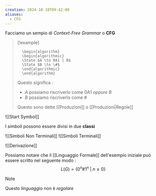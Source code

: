 ```yaml
---
creation: 2024-10-10T09:42:00
aliases:
  - CFG
---
```

Facciamo un sempio di *Context-Free Grammar* o **CFG**
>[!example] 
>```pseudo
>	\begin{algorithm}
>	\begin{algorithmic}
>	\State $A \to 0A1 | B$
>	\State $B \to \#$
>	\end{algorithmic}
>	\end{algorithm}
>```
>Questo significa : 
>+ $A$ possiamo riscriverlo come $0A1$ *oppure* $B$
>+ $B$ possiamo riscriverlo come $\#$
>
>Questo sono dette [[Produzioni]] o [[Produzioni|Regole]]
>

![[Start Symbol]]

I *simboli* possono essere divisi in due **classi**

![[Simboli Non Terminali]]
![[Simboli Terminali]]

![[Derivazione]]

Possiamo notare che il [[Linguaggio Formale]] dell'esempio iniziale può essere scritto nel seguente modo : 
$$L(G)=\{ 0^n\#1^n\ | \ n\ge 0 \}$$
>[!note] 
>Questo *linguaggio* non è *regolare*